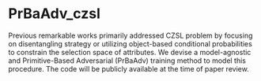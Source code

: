 # PrBaAdv_czsl
Previous remarkable works primarily addressed CZSL problem by focusing on disentangling strategy or utilizing object-based conditional probabilities to constrain the selection space of attributes.  We devise a model-agnostic and Primitive-Based Adversarial (PrBaAdv) training method to model this procedure. 
The code will be publicly available at the time of paper review.
